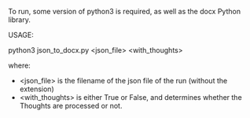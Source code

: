 To run, some version of python3 is required, as well as the docx Python library.

USAGE:

python3 json_to_docx.py <json_file> <with_thoughts>

where:

* <json_file> is the filename of the json file of the run (without the extension)
* <with_thoughts> is either True or False, and determines whether the Thoughts are processed or not.
